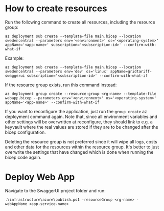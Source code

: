 # How to create resources
Run the following command to create all resources, including the resource group:

`az deployment sub create --template-file main.bicep --location swedencentral --parameters env='<environment>' os='<operating-system>' appName='<app-name>' subscription='<subscription-id>' --confirm-with-what-if`

Example:

`az deployment sub create --template-file main.bicep --location swedencentral --parameters env='dev' os='linux' appName=gridtariff-swaggerui subscription='<subscription-id>' --confirm-with-what-if`

If the resource group exists, run this command instead:

`az deployment group create --resource-group <rg-name> --template-file webapp.bicep --parameters env='<environment>' os='<operating-system>' appName='<app-name>' --confirm-with-what-if`

If you want to reconfigure the application, just run the `group create` az deployment command again. Note that, since all environment variables and other settings will be
overwritten at reconfigure, they should link to e.g. a keyvault where the real values are stored if they are to be changed after the bicep configuration.

Deleting the resource group is not preferred since it will wipe all logs, costs and other data for
the resources within the resource group. It's better to just overwrite the settings that have
changed which is done when running the bicep code again.

# Deploy Web App
Navigate to the SwaggerUI project folder and run:

`.\infrastructure\azure\publish.ps1 -resourceGroup <rg-name> -webAppName <app-service-name>`